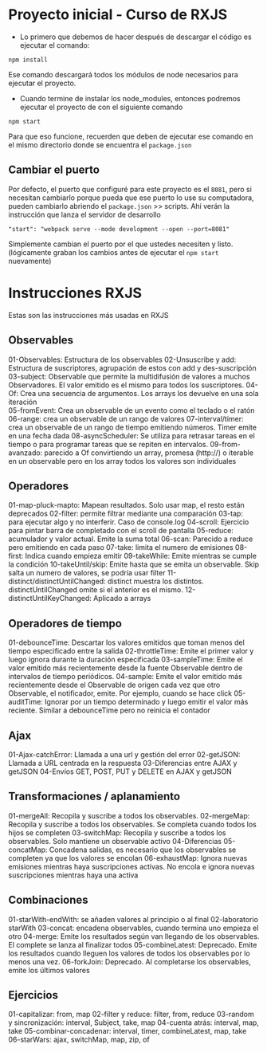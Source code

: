 # Proyecto inicial - Curso de RXJS

* Lo primero que debemos de hacer después de descargar el código es ejecutar el comando:

```
npm install
```
Ese comando descargará todos los módulos de node necesarios para ejecutar el proyecto.


* Cuando termine de instalar los node_modules, entonces podremos ejecutar el proyecto de con el siguiente comando

```
npm start
```
Para que eso funcione, recuerden que deben de ejecutar ese comando en el mismo directorio donde se encuentra el ```package.json```

## Cambiar el puerto
Por defecto, el puerto que configuré para este proyecto es el ```8081```, pero si necesitan cambiarlo porque pueda que ese puerto lo use su computadora, pueden cambiarlo abriendo el ```package.json``` >> scripts. Ahí verán la instrucción que lanza el servidor de desarrollo

```
"start": "webpack serve --mode development --open --port=8081"
```

Simplemente cambian el puerto por el que ustedes necesiten y listo. (lógicamente graban los cambios antes de ejecutar el ```npm start``` nuevamente)

# Instrucciones RXJS
Estas son las instrucciones más usadas en RXJS

## Observables
01-Observables: Estructura de los observables
02-Unsuscribe y add: Estructura de suscriptores, agrupación de estos con add y des-suscripción
03-subject: Observable que permite la multidifusión de valores a muchos Observadores. El valor emitido es el mismo para todos los suscriptores. 
04-Of: Crea una secuencia de argumentos. Los arrays los devuelve en una sola iteración  
05-fromEvent: Crea un observable de un evento como el teclado o el ratón 
06-range: crea un observable de un rango de valores
07-interval/timer: crea un observable de un rango de tiempo emitiendo números. Timer emite en una fecha dada 
08-asyncScheduler:  Se utiliza para retrasar tareas en el tiempo o para programar tareas que se repiten en intervalos.
09-from-avanzado: parecido a Of convirtiendo un array, promesa (http://) o iterable en un observable pero en los array todos los valores son individuales 

## Operadores
01-map-pluck-mapto: Mapean resultados. Solo usar map, el resto están deprecados 
02-filter: permite filtrar mediante una comparación 
03-tap: para ejecutar algo y no interferir. Caso de console.log
04-scroll: Ejercicio para pintar barra de completado con el scroll de pantalla 
05-reduce: acumulador y valor actual. Emite la suma total 
06-scan: Parecido a reduce pero emitiendo en cada paso 
07-take: limita el numero de emisiones 
08-first: Indica cuando empieza emitir 
09-takeWhile: Emite mientras se cumple la condición 
10-takeUntil/skip: Emite hasta que se emita un observable. Skip salta un numero de valores, se podría usar filter 
11-distinct/distinctUntilChanged: distinct muestra los distintos. distinctUntilChanged omite si el anterior es el mismo. 
12-distinctUntilKeyChanged: Aplicado a arrays 

## Operadores de tiempo
01-debounceTime: Descartar los valores emitidos que toman menos del tiempo especificado entre la salida
02-throttleTime: Emite el primer valor y luego ignora durante la duración especificada
03-sampleTime: Emite el valor emitido más recientemente desde la fuente Observable dentro de intervalos de tiempo periódicos.
04-sample: Emite el valor emitido más recientemente desde el Observable de origen cada vez que otro Observable, el notificador, emite. Por ejemplo, cuando se hace click
05-auditTime: Ignorar por un tiempo determinado y luego emitir el valor más reciente. Similar a debounceTime pero no reinicia el contador 

## Ajax
01-Ajax-catchError: Llamada a una url y gestión del error
02-getJSON: Llamada a URL centrada en la respuesta
03-Diferencias entre AJAX y getJSON
04-Envíos GET, POST, PUT y DELETE en AJAX y getJSON

## Transformaciones / aplanamiento 
01-mergeAll: Recopila y suscribe a todos los observables. 
02-mergeMap: Recopila y suscribe a todos los observables. Se completa cuando todos los hijos se completen
03-switchMap: Recopila y suscribe a todos los observables. Solo mantiene un observable activo 
04-Diferencias 
05-concatMap: Concadena salidas, es necesario que los observables se completen ya que los valores se encolan 
06-exhaustMap: Ignora nuevas emisiones mientras haya suscripciones activas. No encola e ignora nuevas suscripciones mientras haya una activa 

## Combinaciones
01-starWith-endWith: se añaden valores al principio o al final
02-laboratorio starWith
03-concat: encadena observables, cuando termina uno empieza el otro 
04-merge: Emite los resultados según van llegando de los observables. El complete se lanza al finalizar todos 
05-combineLatest: Deprecado. Emite los resultados cuando lleguen los valores de todos los observables por lo menos una vez.
06-forkJoin: Deprecado. Al completarse los observables, emite los últimos valores 

## Ejercicios
01-capitalizar:  from, map 
02-filter y reduce: filter, from, reduce
03-random y sincronización: interval, Subject, take, map
04-cuenta atrás: interval, map, take
05-combinar-concadenar: interval, timer, combineLatest, map, take
06-starWars: ajax, switchMap, map, zip, of
